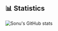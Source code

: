 ## 📊 Statistics
![Sonu's GitHub stats](https://github-readme-stats.vercel.app/api?username=neon-blaze&show_icons=true&theme=transparent)

